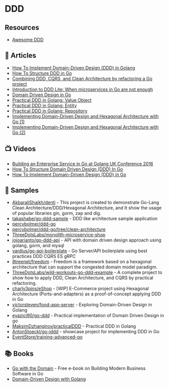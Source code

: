 # DDD

## Resources
- [Awesome DDD](https://github.com/heynickc/awesome-ddd#go)

## 📕 Articles
- [How To Implement Domain-Driven Design (DDD) in Golang](https://programmingpercy.tech/blog/how-to-domain-driven-design-ddd-golang/)
- [How To Structure DDD in Go](https://programmingpercy.tech/blog/how-to-structure-ddd-in-go/)
- [Combining DDD, CQRS, and Clean Architecture by refactoring a Go project](https://threedots.tech/post/ddd-cqrs-clean-architecture-combined/)
- [Introduction to DDD Lite: When microservices in Go are not enough](https://threedots.tech/post/ddd-lite-in-go-introduction/)
- [Domain Driven Design in Go](https://www.citerus.se/go-ddd/)
- [Practical DDD in Golang: Value Object](https://levelup.gitconnected.com/practical-ddd-in-golang-value-object-4fc97bcad70)
- [Practical DDD in Golang: Entity](https://levelup.gitconnected.com/practical-ddd-in-golang-entity-40d32bdad2a3)
- [Practical DDD in Golang: Repository](https://levelup.gitconnected.com/practical-ddd-in-golang-repository-d308c9d79ba7)
- [Implementing Domain-Driven Design and Hexagonal Architecture with Go (1)](https://medium.com/@TonyBologni/implementing-domain-driven-design-and-hexagonal-architecture-with-go-1-292938c0a4d4)
- [Implementing Domain-Driven Design and Hexagonal Architecture with Go (2)](https://medium.com/@TonyBologni/implementing-domain-driven-design-and-hexagonal-architecture-with-go-2-efd432505554)
## 📺 Videos
- [Building an Enterprise Service in Go at Golang UK Conference 2016](https://www.youtube.com/watch?v=twcDf_Y2gXY)
- [How To Structure Domain Driven Design (DDD) In Go](https://www.youtube.com/watch?v=jJHhXaWwM7Y)
- [How To Implement Domain-Driven Design (DDD) in Go](https://www.youtube.com/watch?v=6zuJXIbOyhs)
## 🚀 Samples
- [AkbaraliShaikh/denti](https://github.com/AkbaraliShaikh/denti) - This project is created to demonstrate Go-Lang Clean Architecture/DDD/Hexagonal Architecture, and It show the usage of popular libraries gin, gorm, zap and dig.
- [takashabe/go-ddd-sample](https://github.com/takashabe/go-ddd-sample) - DDD like architecture sample application
- [percybolmer/ddd-go](https://github.com/percybolmer/ddd-go)
- [percybolmer/ddd-go/tree/clean-architecture](https://github.com/percybolmer/ddd-go/tree/clean-architecture)
- [ThreeDotsLabs/monolith-microservice-shop](https://github.com/ThreeDotsLabs/monolith-microservice-shop)
- [jojoarianto/go-ddd-api](https://github.com/jojoarianto/go-ddd-api) - API with domain driven design approach using golang, gorm, and mysql
- [vardius/go-api-boilerplate](https://github.com/vardius/go-api-boilerplate) - Go Server/API boilerplate using best practices DDD CQRS ES gRPC
- [8treenet/freedom](https://github.com/8treenet/freedom) - Freedom is a framework based on a hexagonal architecture that can support the congested domain model paradigm. 
- [ThreeDotsLabs/wild-workouts-go-ddd-example](https://github.com/ThreeDotsLabs/wild-workouts-go-ddd-example) - A complete project to show how to apply DDD, Clean Architecture, and CQRS by practical refactoring.
- [charly3pins/eShop](https://github.com/charly3pins/eShop) - [WIP] E-Commerce project using Hexagonal Architecture (Ports-and-adapters) as a proof-of-concept applying DDD in Go
- [victorsteven/food-app-server](https://github.com/victorsteven/food-app-server) - Exploring Domain-Driven Design in Golang
- [eyazici90/go-ddd](https://github.com/eyazici90/go-ddd) - Practical implementation of Domain Driven Design in go
- [MaksimDzhangirov/practicalDDD](https://github.com/MaksimDzhangirov/practicalDDD) - Practical DDD in Golang
- [AntonStoeckl/go-iddd](https://github.com/AntonStoeckl/go-iddd) - showcase project for implementing DDD in Go
- [EventStore/training-advanced-go](https://github.com/EventStore/training-advanced-go)
## 📚 Books
- [Go with the Domain](https://threedots.tech/go-with-the-domain/) - Free e-book on Building Modern Business Software in Go
- [Domain-Driven Design with Golang](https://www.packtpub.com/product/domain-driven-design-with-golang/9781804613450)